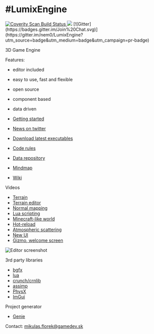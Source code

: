 #LumixEngine
=========

<a href="https://scan.coverity.com/projects/5919">
  <img alt="Coverity Scan Build Status"
       src="https://scan.coverity.com/projects/5919/badge.svg"/>
</a>
<img src="https://ci.appveyor.com/api/projects/status/7tcoign219kb5bny" />
[![Gitter](https://badges.gitter.im/Join%20Chat.svg)](https://gitter.im/nem0/LumixEngine?utm_source=badge&utm_medium=badge&utm_campaign=pr-badge)


3D Game Engine

Features:
  * editor included
  * easy to use, fast and flexible 
  * open source
  * component based
  * data driven

* [Getting started](https://github.com/nem0/LumixEngine/wiki/Getting-started)
* [News on twitter](https://twitter.com/mikulasflorek)
* [Download latest executables](https://ci.appveyor.com/project/nem0/lumixengine/build/artifacts)
* [Code rules](https://github.com/nem0/LumixEngine/wiki/Code-rules)
* [Data repository](https://github.com/nem0/lumixengine_data)
* [Mindmap](https://raw.githubusercontent.com/nem0/LumixEngine/gh-pages/images/lumix_mindmap.png)
* [Wiki](https://github.com/nem0/LumixEngine/wiki)

Videos

* [Terrain](https://www.youtube.com/watch?v=DirHQUGFoOg)
* [Terrain editor](https://www.youtube.com/watch?v=eyqk61Yw52E)
* [Normal mapping](https://www.youtube.com/watch?v=67_gamlrwso)
* [Lua scripting](https://www.youtube.com/watch?v=ThF0HPeirus)
* [Minecraft-like world](https://www.youtube.com/watch?v=Chux7v1AX8k)
* [Hot-reload](https://www.youtube.com/watch?v=BVE7x3Su9qA)
* [Atmospheric scattering](https://www.youtube.com/watch?v=VJppE0E4auc)
* [New UI](https://youtu.be/otNtPetjFek)
* [Gizmo, welcome screen](https://youtu.be/xKaZHPDWUkY)

![Editor screenshot](https://cloud.githubusercontent.com/assets/153526/12075414/6ec25fc4-b180-11e5-891d-42f6faaf0573.png)

3rd party libraries

* [bgfx](https://github.com/bkaradzic/bgfx)
* [lua](https://github.com/LuaDist/lua)
* [crunch/crnlib](https://github.com/richgel999/crunch)
* [assimp](https://github.com/assimp/assimp)
* [PhysX](https://developer.nvidia.com/physx-sdk)
* [ImGui](https://github.com/ocornut/imgui)

Project generator
* [Genie](https://github.com/bkaradzic/genie)

Contact: mikulas.florek@gamedev.sk
